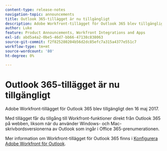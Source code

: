 ```yaml
---
content-type: release-notes
navigation-topic: announcements
title: Outlook 365-tillägget är nu tillgängligt
description: Adobe Workfront-tillägget för Outlook 365 blev tillgängligt den 16 maj 2017.
author: Luke
feature: Product Announcements, Workfront Integrations and Apps
exl-id: abd5a4a2-0be5-46d7-bb66-47138c838063
source-git-commit: f2f825280204b56d2dc85efc7a315a4377e551c7
workflow-type: tm+mt
source-wordcount: '80'
ht-degree: 0%

---
```


# Outlook 365-tillägget är nu tillgängligt

Adobe Workfront-tillägget för Outlook 365 blev tillgängligt den 16 maj 2017.

Med tillägget får du tillgång till Workfront-funktioner direkt från Outlook 365 på webben, liksom när du använder Windows- och Mac-skrivbordsversionerna av Outlook som ingår i Office 365-prenumerationen.

Mer information om Workfront-tillägget för Outlook 365 finns i [Konfigurera Adobe Workfront för Outlook](../../workfront-integrations-and-apps/using-workfront-with-outlook/set-up-workfront-for-outlook.md).
